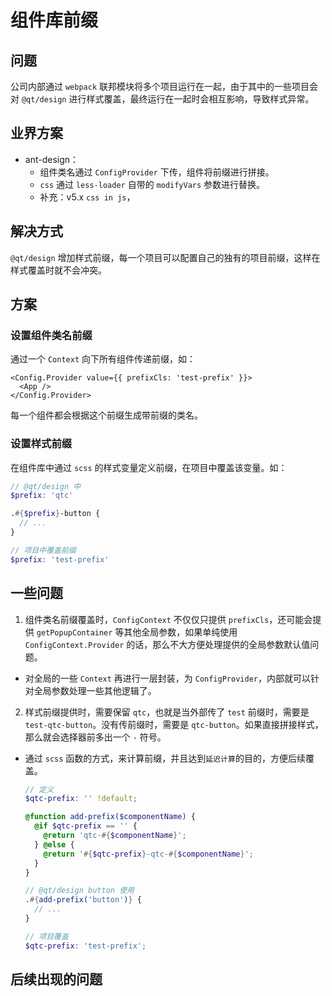 # 组件库前缀

## 问题

公司内部通过 `webpack` 联邦模块将多个项目运行在一起，由于其中的一些项目会对 `@qt/design` 进行样式覆盖，最终运行在一起时会相互影响，导致样式异常。

## 业界方案

- ant-design：
  - 组件类名通过 `ConfigProvider` 下传，组件将前缀进行拼接。
  - `css` 通过 `less-loader` 自带的 `modifyVars` 参数进行替换。
  - 补充：v5.x `css in js`，

## 解决方式

`@qt/design` 增加样式前缀，每一个项目可以配置自己的独有的项目前缀，这样在样式覆盖时就不会冲突。

## 方案

### 设置组件类名前缀

通过一个 `Context` 向下所有组件传递前缀，如：

``` tsx
<Config.Provider value={{ prefixCls: 'test-prefix' }}>
  <App />
</Config.Provider>
```

每一个组件都会根据这个前缀生成带前缀的类名。

### 设置样式前缀

在组件库中通过 `scss` 的样式变量定义前缀，在项目中覆盖该变量。如：

```scss
// @qt/design 中
$prefix: 'qtc'

.#{$prefix}-button { 
  // ... 
}

// 项目中覆盖前缀
$prefix: 'test-prefix'
```

## 一些问题

1. 组件类名前缀覆盖时，`ConfigContext` 不仅仅只提供 `prefixCls`，还可能会提供 `getPopupContainer` 等其他全局参数，如果单纯使用 `ConfigContext.Provider` 的话，那么不大方便处理提供的全局参数默认值问题。

- 对全局的一些 `Context` 再进行一层封装，为 `ConfigProvider`，内部就可以针对全局参数处理一些其他逻辑了。

2. 样式前缀提供时，需要保留 `qtc`，也就是当外部传了 `test` 前缀时，需要是 `test-qtc-button`。没有传前缀时，需要是 `qtc-button`。如果直接拼接样式，那么就会选择器前多出一个 `-` 符号。

- 通过 `scss` 函数的方式，来计算前缀，并且达到`延迟计算`的目的，方便后续覆盖。

  ``` scss
  // 定义
  $qtc-prefix: '' !default;

  @function add-prefix($componentName) {
    @if $qtc-prefix == '' {
      @return 'qtc-#{$componentName}';
    } @else {
      @return '#{$qtc-prefix}-qtc-#{$componentName}';
    }
  }

  // @qt/design button 使用
  .#{add-prefix('button')} {
    // ...
  }

  // 项目覆盖
  $qtc-prefix: 'test-prefix';
  ```

## 后续出现的问题
